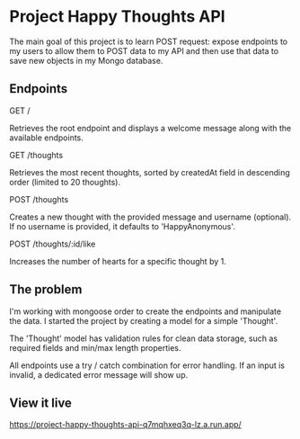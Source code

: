 # Project Happy Thoughts API

The main goal of this project is to learn <bold> POST request: </bold> expose endpoints to my users to allow them to POST data to my API and then use that data to save new objects in my Mongo database.

## Endpoints
GET /

Retrieves the root endpoint and displays a welcome message along with the available endpoints.

GET /thoughts

Retrieves the most recent thoughts, sorted by createdAt field in descending order (limited to 20 thoughts).

POST /thoughts

Creates a new thought with the provided message and username (optional). If no username is provided, it defaults to 'HappyAnonymous'.

POST /thoughts/:id/like

Increases the number of hearts for a specific thought by 1.

## The problem

I'm working with mongoose order to create the endpoints and manipulate the data. I started the project by creating a model for a simple 'Thought'.

The 'Thought' model has validation rules for clean data storage, such as required fields and min/max length properties.

All endpoints use a try / catch combination for error handling. If an input is invalid, a dedicated error message will show up. 


## View it live

https://project-happy-thoughts-api-q7mqhxeq3q-lz.a.run.app/ 

